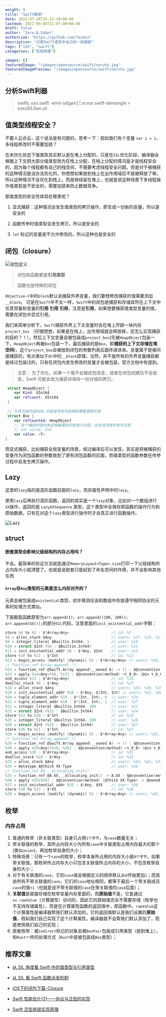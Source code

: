```yaml
---
weight: 9
title: "Swift解惑"
date: 2022-07-26T16:23:10+08:00
lastmod: 2022-09-04T21:07:00+08:00
draft: false
author: "Zero.D.Saber"
authorLink: "https://github.com/faimin"
description: "记录Swift语言中自己的一些疑惑"
tags: ["iOS", "swift"]
categories: ["实现原理"]

images: []
featuredImage: "/images/opensource/swift/naruto.jpg"
featuredImagePreview: "/images/opensource/swift/naruto.jpg"
---
```


<!--more-->

## 分析Swift利器

> swiftc xxx.swift -emit-sil[gen] | xcrun swift-demangle > xxxxSILGen.sil

## 值类型线程安全？

不要人云亦云，这个说法是有问题的，思考一下：假如我们有个变量 `var i = 1`，多线程修改时不需要加锁？

在未优化状态下值类型其实默认是在堆上分配的，只是在`SIL`优化阶段，编译器会根据上下文把大部分值类型改为在栈上分配，在栈上分配的情况是才是线程安全的，因为每个线程都有自己的栈空间，不需要考虑线程安全问题。但是对于被捕获的这种情况是没办法优化的，你想想如果放到栈上在出作用域后不就被释放了嘛，所以这种情况不会优化到栈上，而是继续留在堆上，也就是说这种场景下多线程操作值类型是不安全的，需要加锁来防止数据竞争。

那值类型的安全性体现在哪里呢？

1. 显式捕获：这种情况会发生值类型的拷贝操作，即生成一份新的变量，所以是安全的

2. 函数传参时值类型会发生拷贝，所以是安全的

3. `let` 标记的变量是不允许修改的，所以这种也是安全的

## 闭包（closure）

![闭包定义](/images/opensource/swift/closure-define.png "closure-define") 

> 闭包和函数都是**引用类型**
>
> 函数也是特殊的闭包

`Objective-C`中的`block`默认会捕获外界变量，我们要想修改捕获的值需要添加`__block`。 可是在`Swift`中不太一样，`Swift`中的闭包是捕获和存储其所在上下文中任意常量和变量的**引用** **引用** **引用**，注意是**引用**，如果想要捕获值类型变量的值，需要在闭包中显式引用。

我们来简单分析下，`Swift`捕获外界上下文变量时会在堆上开辟一块内存`project_box` （仔细想想，如果是在栈上，出作用域就会释放掉，还怎么实现捕获的目的？！），然后上下文变量会被包装成`project_box`(先被`HeapObject`包装一下，`HeapObject`再被`Box`包装一下，最后捕获的是`Box`，即**捕获的上下文存储在堆空间**)，这个`project_box`会被放到闭包的参数列表后面传递进来。变量属于是被间接捕获的，有点类似于`OC`中的`__block`原理。当然，并不是所有的外界变量捕获都是经过包装过的，只有在闭包内发生修改的变量才会被包装，官方文档中有提到。

> 注意：
> 为了优化，如果一个值不会被闭包改变，或者在闭包创建后不会改变，Swift 可能会改为捕获并保存一份对值的拷贝。

```swift
 struct HeapObject {
    var Kind: UInt64
    var refcount: UInt64
 }
 
 // 负责包装的结构体,也就是用来包装捕获需要更新的值
 struct Box {
    var refCounted: HeapObject
    // 这个捕获的值的类型根据捕获的值进行分配，此处规范操作是写泛型
    // var value: Int
    var value: <T>
}
 ```

而显式捕获，比如捕获全局变量的场景，经过编译后可以发现，其实是把被捕获的变量作为闭包函数的参数放到了原有闭包函数的后面，而值类型的函数参数在传参过程中会发生拷贝操作。


## Lazy

这里的`lazy`指的是高阶函数前面的`lazy`，而非属性声明中的`lazy`。

使用`lazy`后再执行高阶函数，返回的其实是一个`lazy`对象，比如对一个数组进行`XX`操作，返回的是 `LazyXXSequence` 类型，这个类型中会保存原函数的操作行为和原始数据，只有在对这个`lazy`类型进行操作时才会真正进行函数操作。

![Lazy](/images/opensource/swift/Swift_Lazy.png "swift_lazy")


## struct

#### 嵌套类型会影响父级结构的内存占用吗？

不会。最简单的验证方法就是通过`MemoryLayout<Type>.size`打印一下父级结构所占内存大小就清楚了。也就是说嵌套只是起到了命名空间的作用，并不会影响其他东西

#### `Array`存`Any`类型的元素是怎么内存对齐的？

元素会被包装成`existential`类型，初步猜测应该和数组中存放遵守相同协议的元素的处理方式类似。

下面截取函数原型为`arr.append(1); arr.append((100, 200)); arr.append(XX());`的部分`SIL`代码，注意里面的`init_existential_addr`字眼：

```c
store %6 to %3 : $*Array<Any>                   // id: %7
%8 = alloc_stack $Any                           // users: %17, %15, %11
%9 = integer_literal $Builtin.Int64, 1          // user: %10
%10 = struct $Int (%9 : $Builtin.Int64)         // user: %12
%11 = init_existential_addr %8 : $*Any, $Int    // user: %12
store %10 to %11 : $*Int                        // id: %12
%13 = begin_access [modify] [dynamic] %3 : $*Array<Any> // users: %16, %15
// function_ref Array.append(_:)
%14 = function_ref @Swift.Array.append(__owned A) -> () : $@convention(method) <τ_0_0> (@in τ_0_0, @inout Array<τ_0_0>) -> () // user: %15
%15 = apply %14<Any>(%8, %13) : $@convention(method) <τ_0_0> (@in τ_0_0, @inout Array<τ_0_0>) -> ()
end_access %13 : $*Array<Any>                   // id: %16
dealloc_stack %8 : $*Any                        // id: %17
%18 = alloc_stack $Any                          // users: %32, %30, %19
%19 = init_existential_addr %18 : $*Any, $(Int, Int) // users: %21, %20
%20 = tuple_element_addr %19 : $*(Int, Int), 0  // user: %24
%21 = tuple_element_addr %19 : $*(Int, Int), 1  // user: %27
%22 = integer_literal $Builtin.Int64, 100       // user: %23
%23 = struct $Int (%22 : $Builtin.Int64)        // user: %24
store %23 to %20 : $*Int                        // id: %24
%25 = integer_literal $Builtin.Int64, 200       // user: %26
%26 = struct $Int (%25 : $Builtin.Int64)        // user: %27
store %26 to %21 : $*Int                        // id: %27
%28 = begin_access [modify] [dynamic] %3 : $*Array<Any> // users: %31, %30
// function_ref Array.append(_:)
%29 = function_ref @Swift.Array.append(__owned A) -> () : $@convention(method) <τ_0_0> (@in τ_0_0, @inout Array<τ_0_0>) -> () // user: %30
%30 = apply %29<Any>(%18, %28) : $@convention(method) <τ_0_0> (@in τ_0_0, @inout Array<τ_0_0>) -> ()
end_access %28 : $*Array<Any>                   // id: %31
dealloc_stack %18 : $*Any                       // id: %32
%33 = alloc_stack $Any                          // users: %43, %41, %37
%34 = metatype $@thick XX.Type                  // user: %36
// function_ref XX.__allocating_init()
%35 = function_ref @A.XX.__allocating_init() -> A.XX : $@convention(method) (@thick XX.Type) -> @owned XX // user: %36
%36 = apply %35(%34) : $@convention(method) (@thick XX.Type) -> @owned XX // user: %38
%37 = init_existential_addr %33 : $*Any, $XX    // user: %38
store %36 to %37 : $*XX                         // id: %38
%39 = begin_access [modify] [dynamic] %3 : $*Array<Any> // users: %42, %41
  ```


## 枚举

### 内存占用

1. 普通的枚举（非关联类型）自身只占用`1个字节`，与`case`数量无关；
2. 带关联值的枚举，其所占内存大小为所有`case`中关联类型占用内存最大的那个(类似`union`)，再加枚举自身的大小；
3. 特殊场景：只有一个`case`的枚举，枚举本身所占用的内存大小是`0个字节`，如果带关联值，那枚举所占内存大小只包含关联值所占内存的大小，不包含枚举自身的大小；
4. 对于有关联值的`case`，它的`case`值会根据定义的顺序默认从`0`开始累加`1`；而其余所有不带关联值的`case`，它们的`case`地址相同，都等于最后一个带关联成员`case`的值`+1`（也就是说不带关联值的`case`在带关联值的`case`后面）；
5. **关联值**是直接存储在枚举变量内存里面的，而**原始值**不是，它是通过`xx.rawValue`（计算属性）访问的，因此它的原始值完全不需要存储（枚举也不支持存储属性），而是在计算属性函数的返回值中，即函数中。`rawValue`这个计算属性是编译器帮我们默认添加的，它的返回值默认是我们设置的**原始值**，假如我们自己实现了这个计算属性，编译器就不会帮我们默认添加了，而是使用我们自己的实现；
6. 嵌套枚举：被`indirect`标记的对象会被`BoxPair`包装成引用类型（放到堆上），和`Rust`一样的处理方式（`Rust`中是被包装成`Box`类型）；


## 推荐文章

- [从 SIL 角度看 Swift 中的值类型与引用类型](https://juejin.cn/post/7030983921328193549)

- [从 SIL 看 Swift 函数派发机制](https://mp.weixin.qq.com/s/KvwFyc1X_anTt-DTw86u7Q)

- [iOS下的闭包下篇-Closure](https://mp.weixin.qq.com/s/97Ij2N545ydx6WBNAwncOA)

- [Swift 性能优化(2)——协议与泛型的实现](http://chuquan.me/2020/02/19/swift-performance-protocol-type-generic-type/)

- [Swift 泛型底层实现原理](http://chuquan.me/2020/04/20/implementing-swift-generic/)